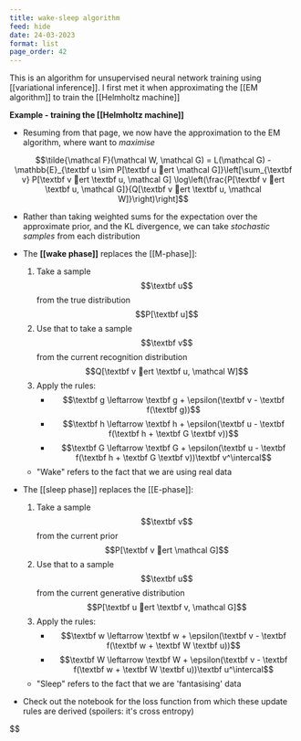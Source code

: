 ```yaml
---
title: wake-sleep algorithm
feed: hide
date: 24-03-2023
format: list
page_order: 42
---
```



This is an algorithm for unsupervised neural network training using [[variational inference]]. I first met it when approximating the [[EM algorithm]] to train the [[Helmholtz machine]]

**Example - training the [[Helmholtz machine]]**

- Resuming from that page, we now have the approximation to the EM algorithm, where want to *maximise* 

$$\tilde{\mathcal F}(\mathcal W, \mathcal G) = L(\mathcal G) - \mathbb{E}_{\textbf u \sim P[\textbf u ert \mathcal G]}\left[\sum_{\textbf v} P[\textbf v ert \textbf u, \mathcal G] \log\left(\frac{P[\textbf v ert \textbf u, \mathcal G]}{Q[\textbf v ert \textbf u, \mathcal W]}\right)\right]$$


- Rather than taking weighted sums for the expectation over the approximate prior, and the KL divergence, we can take *stochastic samples* from each distribution

- The **[[wake phase]]** replaces the [[M-phase]]:
	1. Take a sample $$\textbf u$$ from the true distribution $$P[\textbf u]$$
	2. Use that to take a sample $$\textbf v$$ from the current recognition distribution $$Q[\textbf v ert \textbf u, \mathcal W]$$
	3. Apply the rules:
		- $$\textbf g \leftarrow \textbf g + \epsilon(\textbf v - \textbf f(\textbf g))$$
		- $$\textbf h \leftarrow \textbf h + \epsilon(\textbf u - \textbf f(\textbf h + \textbf G \textbf v))$$
		- $$\textbf G \leftarrow \textbf G + \epsilon(\textbf u - \textbf f(\textbf h + \textbf G \textbf v))\textbf v^\intercal$$
	
	- "Wake" refers to the fact that we are using real data

- The [[sleep phase]] replaces the [[E-phase]]:
	1. Take a sample $$\textbf v$$ from the current prior $$P[\textbf v ert \mathcal G]$$
	2. Use that to a sample $$\textbf u$$ from the current generative distribution $$P[\textbf u ert \textbf v, \mathcal G]$$
	3. Apply the rules:
		- $$\textbf w \leftarrow \textbf w + \epsilon(\textbf v - \textbf f(\textbf w + \textbf W \textbf u))$$
		- $$\textbf W \leftarrow \textbf W + \epsilon(\textbf v - \textbf f(\textbf w + \textbf W \textbf u))\textbf u^\intercal$$
	
	- "Sleep" refers to the fact that we are 'fantasising' data

- Check out the notebook for the loss function from which these update rules are derived (spoilers: it's cross entropy)

$$